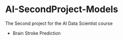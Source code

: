 # AI-SecondProject-Models
The Second project for the AI ​​Data Scientist course
- Brain Stroke Prediction
